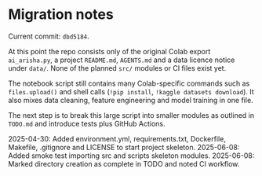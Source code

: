 # Migration notes

Current commit: `dbd5184`.

At this point the repo consists only of the original Colab export `ai_arisha.py`,
a project `README.md`, `AGENTS.md` and a data licence notice under `data/`.
None of the planned `src/` modules or CI files exist yet.

The notebook script still contains many Colab-specific commands such as
`files.upload()` and shell calls (`!pip install`, `!kaggle datasets download`).
It also mixes data cleaning, feature engineering and model training in one file.

The next step is to break this large script into smaller modules as outlined in
`TODO.md` and introduce tests plus GitHub Actions.

2025-04-30: Added environment.yml, requirements.txt, Dockerfile, Makefile, .gitignore and LICENSE to start project skeleton.
2025-06-08: Added smoke test importing src and scripts skeleton modules.
2025-06-08: Marked directory creation as complete in TODO and noted CI workflow.
